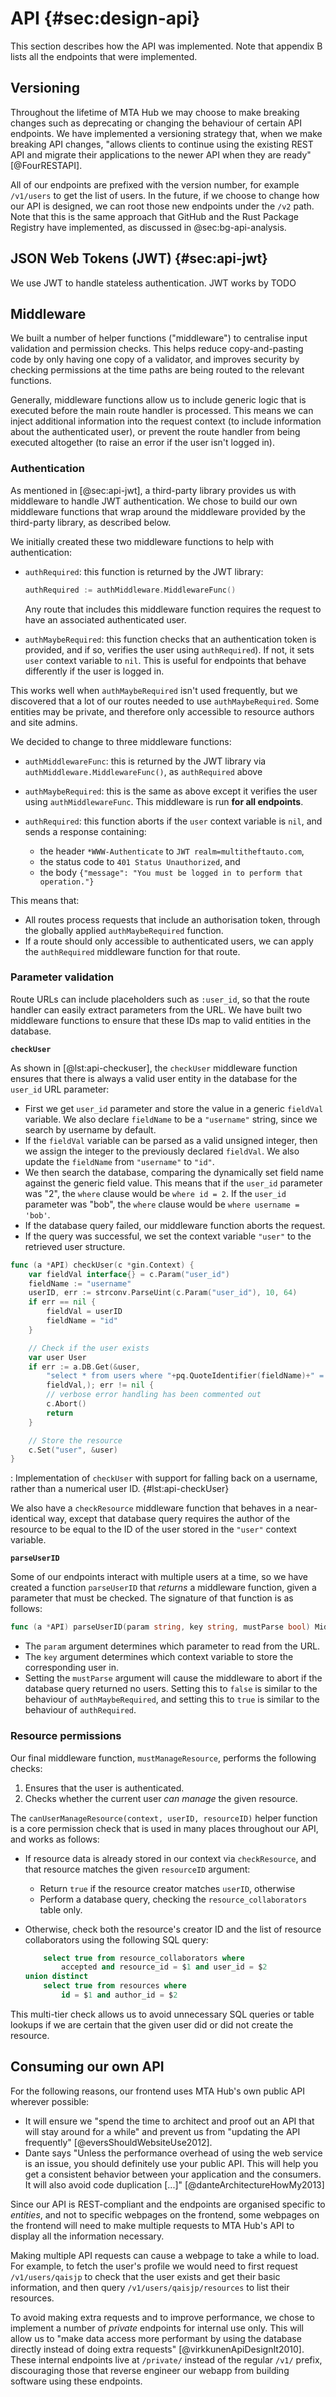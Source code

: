 # API {#sec:design-api}

This section describes how the API was implemented. Note that appendix B lists all the endpoints that were implemented.

## Versioning

Throughout the lifetime of MTA Hub we may choose to make breaking changes such as deprecating or changing the behaviour of certain API endpoints. We have implemented a versioning strategy that, when we make breaking API changes, "allows clients to continue using the existing REST API and migrate their applications to the newer API when they are ready" [@FourRESTAPI].

All of our endpoints are prefixed with the version number, for example `/v1/users` to get the list of users. In the future, if we choose to change how our API is designed, we can root those new endpoints under the `/v2` path. Note that this is the same approach that GitHub and the Rust Package Registry have implemented, as discussed in @sec:bg-api-analysis.

## JSON Web Tokens (JWT) {#sec:api-jwt}

We use JWT to handle stateless authentication. JWT works by TODO

## Middleware

We built a number of helper functions ("middleware") to centralise input validation and permission checks. This helps reduce copy-and-pasting code by only having one copy of a validator, and improves security by checking permissions at the time paths are being routed to the relevant functions.

Generally, middleware functions allow us to include generic logic that is executed before the main route handler is processed. This means we can inject additional information into the request context (to include information about the authenticated user), or prevent the route handler from being executed altogether (to raise an error if the user isn't logged in).

### Authentication

As mentioned in [@sec:api-jwt], a third-party library provides us with middleware to handle JWT authentication. We chose to build our own middleware functions that wrap around the middleware provided by the third-party library, as described below.

We initially created these two middleware functions to help with authentication:

-   `authRequired`: this function is returned by the JWT library:

    ```go
    authRequired := authMiddleware.MiddlewareFunc()
    ```

    Any route that includes this
    middleware function requires the request to have an associated authenticated
    user.
-   `authMaybeRequired`: this function checks that an
    authentication token is provided, and if so, verifies the user using `authRequired`). If not, it sets `user` context variable to `nil`. This is useful for endpoints that behave differently if the user is logged in.

This works well when `authMaybeRequired` isn't used frequently, but we discovered that a lot of our routes needed to use `authMaybeRequired`. Some entities may be private, and therefore only accessible to resource authors and site admins.

We decided to change to three middleware functions:

-   `authMiddlewareFunc`: this is returned by the JWT library
    via `authMiddleware.MiddlewareFunc()`, as `authRequired` above
-   `authMaybeRequired`: this is the same as above except it verifies
    the user using `authMiddlewareFunc`. This middleware is run **for all endpoints**.
-   `authRequired`: this function aborts if the `user` context variable is `nil`, and sends a response containing:

    -   the header `*WWW-Authenticate` to `JWT realm=multitheftauto.com`,
    -   the status code to `401 Status Unauthorized`, and
    -   the body `{"message": "You must be logged in to perform that operation."}`

This means that:

- All routes process requests that include an authorisation token, through the globally applied `authMaybeRequired` function.
- If a route should only accessible to authenticated users, we can apply the `authRequired` middleware function for that route.

### Parameter validation

Route URLs can include placeholders such as `:user_id`, so that the route handler can easily extract parameters from the URL. We have built two middleware functions to ensure that these IDs map to valid entities in the database.

**`checkUser`**

As shown in [@lst:api-checkuser], the `checkUser` middleware function ensures that there is always a valid user entity in the database for the `user_id` URL parameter:

- First we get `user_id` parameter and store the value in a generic `fieldVal` variable. We also declare `fieldName` to be a `"username"` string, since we search by username by default.
- If the `fieldVal` variable can be parsed as a valid unsigned integer, then we assign the integer to the previously declared `fieldVal`. We also update the `fieldName` from `"username"` to `"id"`.
- We then search the database, comparing the dynamically set field name against the generic field value. This means that if the `user_id` parameter was "2", the `where` clause would be `where id = 2`. If the `user_id` parameter was "bob", the `where` clause would be `where username = 'bob'`.
- If the database query failed, our middleware function aborts the request.
- If the query was successful, we set the context variable `"user"` to the retrieved user structure.

```go
func (a *API) checkUser(c *gin.Context) {
	var fieldVal interface{} = c.Param("user_id")
	fieldName := "username"
	userID, err := strconv.ParseUint(c.Param("user_id"), 10, 64)
	if err == nil {
		fieldVal = userID
		fieldName = "id"
	}

	// Check if the user exists
	var user User
    if err := a.DB.Get(&user,
        "select * from users where "+pq.QuoteIdentifier(fieldName)+" = $1",
        fieldVal,); err != nil {
		// verbose error handling has been commented out
		c.Abort()
		return
	}

	// Store the resource
	c.Set("user", &user)
}
```

: Implementation of `checkUser` with support for falling back on a username, rather than a numerical user ID. {#lst:api-checkUser}

We also have a `checkResource` middleware function that behaves in a near-identical way, except that database query requires the author of the resource to be equal to the ID of the user stored in the `"user"` context variable.

**`parseUserID`**

Some of our endpoints interact with multiple users at a time, so we have created a function `parseUserID` that _returns_ a middleware function, given a parameter that must be checked. The signature of that function is as follows:

```go
func (a *API) parseUserID(param string, key string, mustParse bool) MiddlewareFunc
```

- The `param` argument determines which parameter to read from the URL.
- The `key` argument determines which context variable to store the corresponding user in.
- Setting the `mustParse` argument will cause the middleware to abort if the database query returned no users. Setting this to `false` is similar to the behaviour of `authMaybeRequired`, and setting this to `true` is similar to the behaviour of `authRequired`.

### Resource permissions

Our final middleware function, `mustManageResource`, performs the following checks:

1. Ensures that the user is authenticated.
2. Checks whether the current user _can manage_ the given resource.

The `canUserManageResource(context, userID, resourceID)` helper function is a core permission check that is used in many places throughout our API, and works as follows:

- If resource data is already stored in our context via `checkResource`, and that resource matches the given `resourceID` argument:
    - Return `true` if the resource creator matches `userID`, otherwise
    - Perform a database query, checking the `resource_collaborators` table only.
- Otherwise, check both the resource's creator ID and the list of resource collaborators using the following SQL query:

    ```sql
        select true from resource_collaborators where
            accepted and resource_id = $1 and user_id = $2
    union distinct
        select true from resources where
            id = $1 and author_id = $2
    ```

This multi-tier check allows us to avoid unnecessary SQL queries or table lookups if we are certain that the given user did or did not create the resource.


## Consuming our own API

For the following reasons, our frontend uses MTA Hub's own public API wherever possible:

- It will ensure we "spend the time to architect and proof out an API that will stay around for a while" and prevent us from "updating the API frequently" [@eversShouldWebsiteUse2012].
- Dante says "Unless the performance overhead of using the web service is an issue, you should definitely use your public API. This will help you get a consistent behavior between your application and the consumers. It will also avoid code duplication [...]" [@danteArchitectureHowMy2013]

Since our API is REST-compliant and the endpoints are organised specific to _entities_, and not to specific webpages on the frontend, some webpages on the frontend will need to make multiple requests to MTA Hub's API to display all the information necessary.

Making multiple API requests can cause a webpage to take a while to load. For example, to fetch the user's profile we would need to first request `/v1/users/qaisjp` to check that the user exists and get their basic information, and then query `/v1/users/qaisjp/resources` to list their resources.

To avoid making extra requests and to improve performance, we chose to implement a number of _private_ endpoints for internal use only. This will allow us to "make data access more performant by using the database directly instead of doing extra requests" [@virkkunenApiDesignIt2010]. These internal endpoints live at `/private/` instead of the regular `/v1/` prefix, discouraging those that reverse engineer our webapp from building software using these endpoints.

<!-- other links: TODO
- https://softwareengineering.stackexchange.com/questions/332864/fully-api-based-website-is-it-a-good-idea -->

<!-- ### HTTP Stuff, again

Hyphens - The standard best practice for REST APIs is to have a hyphen, not camelcase or underscores. - This comes from Mark Masse's "REST API Design Rulebook" from Oreilly. -->
